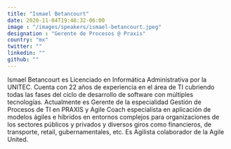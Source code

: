 ```yaml
---
title: "Ismael Betancourt"
date: 2020-11-04T19:48:32-06:00
image : "/images/speakers/ismael-betancourt.jpeg"
designation : "Gerente de Procesos @ Praxis"
country: "mx"
twitter: ""
linkedin: ""
github: ""
---
```


Ismael Betancourt es Licenciado en Informática Administrativa por la UNITEC. Cuenta con 22 años de experiencia en el área de TI cubriendo todas las fases del ciclo de desarrollo de software con múltiples tecnologías. Actualmente es Gerente de la especialidad Gestión de Procesos de TI en PRAXIS y Agile Coach especialista en aplicación de modelos ágiles e híbridos en entornos complejos para organizaciones de los sectores públicos y privados y diversos giros como financieros, de transporte, retail, gubernamentales, etc.  Es Agilista colaborador de la Agile United.